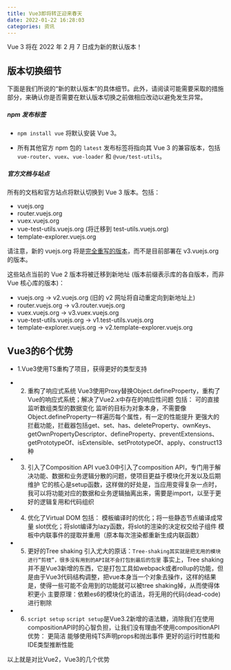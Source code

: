 ```yaml
---
title: Vue3即将转正迎来春天
date: 2022-01-22 16:28:03
categories: 资讯
---
```

Vue 3 将在 2022 年 2 月 7 日成为新的默认版本！
## 版本切换细节

下面是我们所说的“新的默认版本”的具体细节。此外，请阅读可能需要采取的措施部分，来确认你是否需要在默认版本切换之前做相应改动以避免发生异常。

##### npm 发布标签

*   `npm install vue` 将默认安装 Vue 3。

*   所有其他官方 npm 包的 `latest` 发布标签将指向其 Vue 3 的兼容版本，包括 `vue-router`、`vuex`、`vue-loader` 和 `@vue/test-utils`。

##### 官方文档与站点

所有的文档和官方站点将默认切换到 Vue 3 版本。包括：

*   vuejs.org
*   router.vuejs.org
*   vuex.vuejs.org
*   vue-test-utils.vuejs.org (将迁移到 test-utils.vuejs.org)
*   template-explorer.vuejs.org

请注意，新的 vuejs.org 将是[完全重写的版本](https://staging.vuejs.org)，而不是目前部署在 v3.vuejs.org 的版本。

这些站点当前的 Vue 2 版本将被迁移到新地址 (版本前缀表示库的各自版本，而非 Vue 核心库的版本)：

*   vuejs.org -> v2.vuejs.org (旧的 v2 网址将自动重定向到新地址上)
*   router.vuejs.org -> v3.router.vuejs.org
*   vuex.vuejs.org -> v3.vuex.vuejs.org
*   vue-test-utils.vuejs.org -> v1.test-utils.vuejs.org
*   template-explorer.vuejs.org -> v2.template-explorer.vuejs.org
## Vue3的6个优势
- 1.Vue3使用TS重构了项目，获得更好的类型支持
- 2. 重构了响应式系统
Vue3使用Proxy替换Object.defineProperty，重构了Vue的响应式系统；解决了Vue2.x中存在的响应性问题
包括：
可的直接监听数组类型的数据变化
监听的目标为对象本身，不需要像Object.defineProperty一样遍历每个属性，有一定的性能提升
更强大的拦截功能，拦截器包括get、set、has、deleteProperty、ownKeys、getOwnPropertyDescriptor、defineProperty、preventExtensions、getPrototypeOf、isExtensible、setPrototypeOf、apply、construct13种

- 3. 引入了Composition API
vue3.0中引入了composition API，专门用于解决功能、数据和业务逻辑分散的问题，使项目更益于模块化开发以及后期维护
它的核心是setup函数，这样做的好处是，当应用变得复杂一点时，我可以将功能对应的数据和业务逻辑抽离出来，需要是import，以至于更好的逻辑复用和代码组织
- 4.  优化了Virtual DOM
包括：
模板编译时的优化；将一些静态节点编译成常量
slot优化；将slot编译为lazy函数，将slot的渲染的决定权交给子组件
模板中内联事件的提取并重用（原本每次渲染都重新生成内联函数）

- 5.  更好的Tree shaking
引入尤大的原话：`Tree-shaking其实就是把无用的模块进行“剪枝”，很多没有用到的API就不会打包到最后的包里`
事实上，Tree shaking并不是Vue3新增的东西，它是打包工具如webpack或者rollup的功能，但是由于Vue3代码结构调整，把vue本身当一个对象去操作，这样的结果是，使得一些可能不会用到的功能就可以被tree shaking掉，从而使得体积更小
主要原理：依赖es6的模块化的语法，将无用的代码(dead-code)进行剔除
- 6. `script setup` 
`script setup`是Vue3.2新增的语法糖，消除我们在使用compositionAPI时的心智负担，让我们没有理由不使用compositionAPI
优势：
更简洁
能够使用纯TS声明props和抛出事件
更好的运行时性能和IDE类型推断性能

以上就是对比Vue2，Vue3的几个优势

